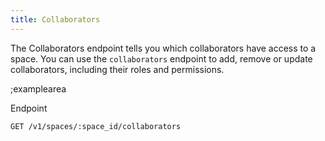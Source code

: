 ```yaml
---
title: Collaborators
---
```


The Collaborators endpoint tells you which collaborators have access to a space. You can use the `collaborators` endpoint to add, remove or update collaborators, including their roles and permissions.

;examplearea

Endpoint

```bash
GET /v1/spaces/:space_id/collaborators
```